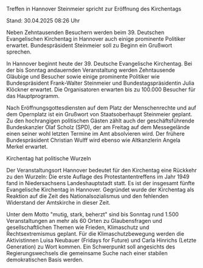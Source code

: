 
Treffen in Hannover
Steinmeier spricht zur Eröffnung des Kirchentags


Stand: 30.04.2025 08:26 Uhr


Neben Zehntausenden Besuchern werden beim 39. Deutschen Evangelischen Kirchentag in Hannover auch einige prominente Politiker erwartet. Bundespräsident Steinmeier soll zu Beginn ein Grußwort sprechen.



In Hannover beginnt heute der 39. Deutsche Evangelische Kirchentag. Bei der bis Sonntag andauernden Veranstaltung werden Zehntausende Gläubige und Besucher sowie einige prominente Politiker wie Bundespräsident Frank-Walter Steinmeier und Bundestagspräsidentin Julia Klöckner erwartet. Die Organisatoren erwarten bis zu 100.000 Besucher für das Hauptprogramm.


Nach Eröffnungsgottesdiensten auf dem Platz der Menschenrechte und auf dem Opernplatz ist ein Grußwort von Staatsoberhaupt Steinmeier geplant. Zu den hochrangigen politischen Gästen zählt auch der geschäftsführende Bundeskanzler Olaf Scholz (SPD), der am Freitag auf dem Messegelände einen seiner wohl letzten Termine im Amt absolvieren wird. Der frühere Bundespräsident Christian Wulff wird ebenso wie Altkanzlerin Angela Merkel erwartet.

Kirchentag hat politische Wurzeln


Der Veranstaltungsort Hannover bedeutet für den Kirchentag eine Rückkehr zu den Wurzeln: Die erste Auflage des Protestantentreffens im Jahr 1949 fand in Niedersachsens Landeshauptstadt statt. Es ist der insgesamt fünfte Evangelische Kirchentag in Hannover. Gegründet wurde der Kirchentag als Reaktion auf die Zeit des Nationalsozialismus und den fehlenden Widerstand der Amtskirche in dieser Zeit.


Unter dem Motto "mutig, stark, beherzt" sind bis Sonntag rund 1.500 Veranstaltungen an mehr als 60 Orten zu Glaubensfragen und gesellschaftlichen Themen wie Frieden, Klimaschutz und Rechtsextremismus geplant. Für die Klimaschutzbewegung werden die Aktivistinnen Luisa Neubauer (Fridays for Future) und Carla Hinrichs (Letzte Generation) zu Wort kommen. Ein Schwerpunkt soll angesichts des Regierungswechsels die gemeinsame Suche nach einer stabilen demokratischen Basis werden.

